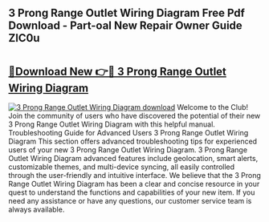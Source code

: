 ## 3 Prong Range Outlet Wiring Diagram Free Pdf Download - Part-oaI New Repair Owner Guide ZlC0u

# <h2><a href="http://dfql5kt.blite.top/?on=3+Prong+Range+Outlet+Wiring+Diagram">🔗Download New 👉🔴 3 Prong Range Outlet Wiring Diagram</a></h2>

[![3 Prong Range Outlet Wiring Diagram download](https://i.imgur.com/lujVjoI.png)](http://dfql5kt.blite.top/?on=3+Prong+Range+Outlet+Wiring+Diagram)
Welcome to the Club! Join the community of users who have discovered the potential of their new 3 Prong Range Outlet Wiring Diagram with this helpful manual. Troubleshooting Guide for Advanced Users 3 Prong Range Outlet Wiring Diagram This section offers advanced troubleshooting tips for experienced users of your new 3 Prong Range Outlet Wiring Diagram. 3 Prong Range Outlet Wiring Diagram advanced features include geolocation, smart alerts, customizable themes, and multi-device syncing, all easily controlled through the user-friendly and intuitive interface. We believe that the 3 Prong Range Outlet Wiring Diagram has been a clear and concise resource in your quest to understand the functions and capabilities of your new item. If you need any assistance or have any questions, our customer service team is always available.
